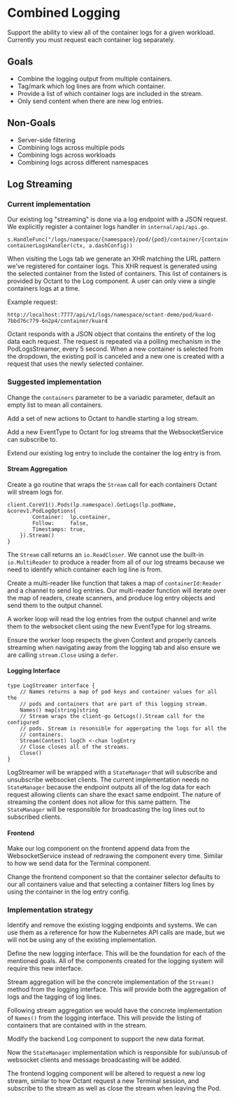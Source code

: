 # Combined Logging

Support the ability to view all of the container logs for a given workload. Currently you must request each container
log separately.

## Goals
 - Combine the logging output from multiple containers.
 - Tag/mark which log lines are from which container.
 - Provide a list of which container logs are included in the stream.
 - Only send content when there are new log entries.

## Non-Goals
 - Server-side filtering
 - Combining logs across multiple pods
 - Combining logs across workloads
 - Combining logs across different namespaces

## Log Streaming

### Current implementation
Our existing log "streaming" is done via a log endpoint with a JSON request. We explicitly register a container logs
handler in `internal/api/api.go`.

    s.HandleFunc("/logs/namespace/{namespace}/pod/{pod}/container/{container}", containerLogsHandler(ctx, a.dashConfig))

When visiting the Logs tab we generate an XHR matching the URL pattern we've registered for container logs. This XHR
request is generated using the selected container from the listed of containers. This list of containers is provided
by Octant to the Log component. A user can only view a single containers logs at a time.

Example request:

    http://localhost:7777/api/v1/logs/namespace/octant-demo/pod/kuard-7bbd76c779-6n2p4/container/kuard

Octant responds with a JSON object that contains the entirety of the log data each request. The request is repeated via
a polling mechanism in the PodLogsStreamer, every 5 second. When a new container is selected from the dropdown, the
existing poll is canceled and a new one is created with a request that uses the newly selected container.

### Suggested implementation
Change the `containers` parameter to be a variadic parameter, default an empty list to mean all containers.

Add a set of new actions to Octant to handle starting a log stream.

Add a new EventType to Octant for log streams that the WebsocketService can subscribe to.

Extend our existing log entry to include the container the log entry is from.

#### Stream Aggregation
Create a go routine that wraps the `Stream` call for each containers Octant will stream logs for.

    client.CoreV1().Pods(lp.namespace).GetLogs(lp.podName, &corev1.PodLogOptions{
    		Container:  lp.container,
    		Follow:     false,
    		Timestamps: true,
    	}).Stream()
    }

The `Stream` call returns an `io.ReadCloser`. We cannot use the built-in `io.MultiReader` to produce a reader from all
of our log streams because we need to identify which container each log line is from.

Create a multi-reader like function that takes a map of `containerId:Reader` and a channel to send log entries. Our
multi-reader function will iterate over the map of readers, create scanners, and produce log entry objects
and send them to the output channel.

A worker loop will read the log entries from the output channel and write them to the websocket client using the
new EventType for log streams.

Ensure the worker loop respects the given Context and properly cancels streaming when navigating away from the logging
tab and also ensure we are calling `stream.Close` using a `defer`.

#### Logging Interface

    type LogStreamer interface {
        // Names returns a map of pod keys and container values for all the
        // pods and containers that are part of this logging stream.
        Names() map[string]string
        // Stream wraps the client-go GetLogs().Stream call for the configured
        // pods. Stream is resonsible for aggergating the logs for all the
        // containers.
        Stream(Context) logCh <-chan logEntry
        // Close closes all of the streams.
        Close()
    }

LogStreamer will be wrapped with a `StateManager` that will subscribe and unsubscribe websocket clients. The current
implementation needs no `StateManager` because the endpoint outputs all of the log data for each request allowing
clients can share the exact same endpoint. The nature of streaming the content does not allow for this same pattern.
The `StateManager` will be responsible for broadcasting the log lines out to subscribed clients.

#### Frontend
Make our log component on the frontend append data from the WebsocketService instead of redrawing
the component every time. Similar to how we send data for the Terminal component.

Change the frontend component so that the container selector defaults to our all containers value and that selecting
a container filters log lines by using the container in the log entry config.

### Implementation strategy

Identify and remove the existing logging endpoints and systems. We can use them as a reference for how the Kubernetes
API calls are made, but we will not be using any of the existing implementation.

Define the new logging interface. This will be the foundation for each of the mentioned goals. All of the components
created for the logging system will require this new interface.

Stream aggregation will be the concrete implementation of the `Stream()` method from the logging interface. This will
provide both the aggregation of logs and the tagging of log lines.

Following stream aggregation we would have the concrete implementation of `Names()` from the logging interface. This
will provide the listing of containers that are contained with in the stream.

Modify the backend Log component to support the new data format.

Now the `StateManager` implementation which is responsible for sub/unsub of websocket clients and message
broadcasting will be added.

The frontend logging component will be altered to request a new log stream, similar to how Octant request a new Terminal
session, and subscribe to the stream as well as close the stream when leaving the Pod.
